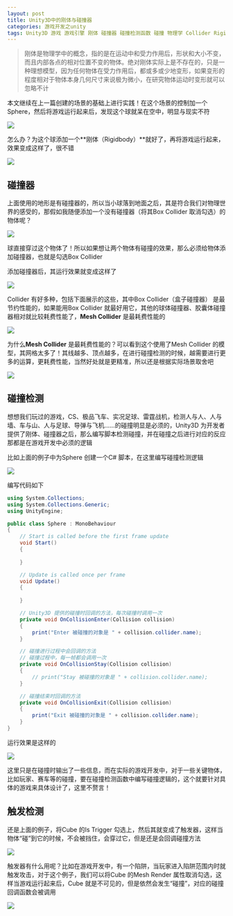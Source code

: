 ```yaml
---
layout: post
title: Unity3D中的刚体与碰撞器
categories: 游戏开发之unity
tags: Unity3D 游戏 游戏引擎 刚体 碰撞器 碰撞检测函数 碰撞 物理学 Collider Rigidbody 碰撞检测 Mesh 网格 C# 帧 触发检测 触发器 AI 
---
```


>刚体是物理学中的概念，指的是在运动中和受力作用后，形状和大小不变，而且内部各点的相对位置不变的物体。绝对刚体实际上是不存在的，只是一种理想模型，因为任何物体在受力作用后，都或多或少地变形，如果变形的程度相对于物体本身几何尺寸来说极为微小，在研究物体运动时变形就可以忽略不计

本文继续在上一篇创建的场景的基础上进行实践！在这个场景的控制加一个Sphere，然后将游戏运行起来后，发现这个球就呆在空中，明显与现实不符

![](../media/image/2019-06-01/04-01.gif)

怎么办？为这个球添加一个**刚体（Rigidbody）**就好了，再将游戏运行起来，效果变成这样了，很不错

![](../media/image/2019-06-01/04-02.gif)

## 碰撞器

上面使用的地形是有碰撞器的，所以当小球落到地面之后，其是符合我们对物理世界的感受的，那假如我随便添加一个没有碰撞器（将其Box Collider 取消勾选）的物体呢？

![](../media/image/2019-06-01/04-03.gif)

球直接穿过这个物体了！所以如果想让两个物体有碰撞的效果，那么必须给物体添加碰撞器，也就是勾选Box Collider

添加碰撞器后，其运行效果就变成这样了

![](../media/image/2019-06-01/04-04.gif)

Collider 有好多种，包括下面展示的这些，其中Box Collider（盒子碰撞器） 是最节约性能的，如果能用Box Collider 就最好用它，其他的球体碰撞器、胶囊体碰撞器相对就比较耗费性能了，**Mesh Collider** 是最耗费性能的

![](../media/image/2019-06-01/04-05.gif)

为什么**Mesh Collider** 是最耗费性能的？可以看到这个使用了Mesh Collider 的模型，其网格太多了！其线越多、顶点越多，在进行碰撞检测的时候，越需要进行更多的运算，更耗费性能，当然好处就是更精准，所以还是根据实际场景取舍吧

![](../media/image/2019-06-01/04-06.gif)

## 碰撞检测

想想我们玩过的游戏，CS、极品飞车、实况足球、雷霆战机，检测人与人、人与墙、车与山、人与足球、导弹与飞机……的碰撞明显是必须的，Unity3D 为开发者提供了刚体、碰撞器之后，那么编写脚本检测碰撞，并在碰撞之后进行对应的反应那都是在游戏开发中必须的逻辑

比如上面的例子中为Sphere 创建一个C# 脚本，在这里编写碰撞检测逻辑

![](../media/image/2019-06-01/04-07.gif)

编写代码如下

```c#
using System.Collections;
using System.Collections.Generic;
using UnityEngine;

public class Sphere : MonoBehaviour
{
    // Start is called before the first frame update
    void Start()
    {
        
    }

    // Update is called once per frame
    void Update()
    {
        
    }

    // Unity3D 提供的碰撞时回调的方法，每次碰撞时调用一次
    private void OnCollisionEnter(Collision collision)
    {
        print("Enter 被碰撞的对象是 " + collision.collider.name);
    }

    // 碰撞进行过程中会回调的方法
    // 碰撞过程中，每一帧都会调用一次
    private void OnCollisionStay(Collision collision)
    {
        // print("Stay 被碰撞的对象是 " + collision.collider.name);
    }

    // 碰撞结束时回调的方法
    private void OnCollisionExit(Collision collision)
    {
        print("Exit 被碰撞的对象是 " + collision.collider.name);
    }
}
```

运行效果是这样的

![](../media/image/2019-06-01/04-08.gif)

这里只是在碰撞时输出了一些信息，而在实际的游戏开发中，对于一些关键物体，比如玩家、赛车等的碰撞，要在碰撞检测函数中编写碰撞逻辑的，这个就要针对具体的游戏来具体设计了，这里不赘言！

## 触发检测

还是上面的例子，将Cube 的Is Trigger 勾选上，然后其就变成了触发器，这样当物体“碰”到它的时候，不会被挡住，会穿过它，但是还是会回调碰撞方法

![](../media/image/2019-06-01/04-09.gif)

触发器有什么用呢？比如在游戏开发中，有一个陷阱，当玩家进入陷阱范围内时就触发攻击，对于这个例子，我们可以将Cube 的Mesh Render 属性取消勾选，这样当游戏运行起来后，Cube 就是不可见的，但是依然会发生“碰撞”，对应的碰撞回调函数会被调用

![](../media/image/2019-06-01/04-10.gif)
